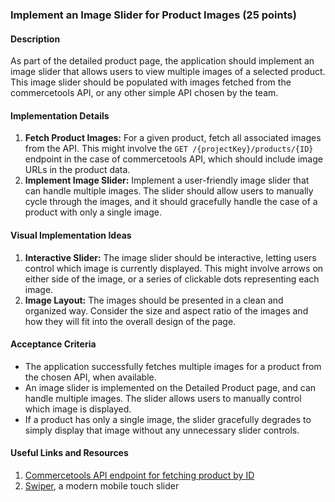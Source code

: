 ### Implement an Image Slider for Product Images (25 points)

#### Description
As part of the detailed product page, the application should implement an image slider that allows users to view multiple images of a selected product. This image slider should be populated with images fetched from the commercetools API, or any other simple API chosen by the team.

#### Implementation Details
1. **Fetch Product Images:** For a given product, fetch all associated images from the API. This might involve the `GET /{projectKey}/products/{ID}` endpoint in the case of commercetools API, which should include image URLs in the product data.
2. **Implement Image Slider:** Implement a user-friendly image slider that can handle multiple images. The slider should allow users to manually cycle through the images, and it should gracefully handle the case of a product with only a single image.

#### Visual Implementation Ideas
1. **Interactive Slider:** The image slider should be interactive, letting users control which image is currently displayed. This might involve arrows on either side of the image, or a series of clickable dots representing each image.
2. **Image Layout:** The images should be presented in a clean and organized way. Consider the size and aspect ratio of the images and how they will fit into the overall design of the page.

#### Acceptance Criteria
- The application successfully fetches multiple images for a product from the chosen API, when available.
- An image slider is implemented on the Detailed Product page, and can handle multiple images. The slider allows users to manually control which image is displayed.
- If a product has only a single image, the slider gracefully degrades to simply display that image without any unnecessary slider controls.

#### Useful Links and Resources
1. [Commercetools API endpoint for fetching product by ID](https://docs.commercetools.com/api/projects/products#get-product-by-id)
2. [Swiper](https://swiperjs.com/), a modern mobile touch slider
